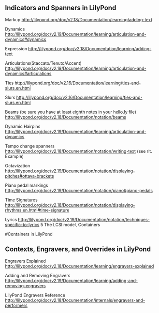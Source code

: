 ## Indicators and Spanners in LilyPond

Markup http://lilypond.org/doc/v2.18/Documentation/learning/adding-text

Dynamics http://lilypond.org/doc/v2.19/Documentation/learning/articulation-and-dynamics#dynamics

Expression http://lilypond.org/doc/v2.18/Documentation/learning/adding-text

Articulations(Staccato/Tenuto/Accent) http://lilypond.org/doc/v2.19/Documentation/learning/articulation-and-dynamics#articulations

Ties http://lilypond.org/doc/v2.16/Documentation/learning/ties-and-slurs.en.html

Slurs http://lilypond.org/doc/v2.16/Documentation/learning/ties-and-slurs.en.html

Beams (be sure you have at least eighth notes in your hello.ly file) http://lilypond.org/doc/v2.18/Documentation/notation/beams

Dynamic Hairpins http://lilypond.org/doc/v2.19/Documentation/learning/articulation-and-dynamics

Tempo change spanners http://lilypond.org/doc/v2.18/Documentation/notation/writing-text (see rit. Example)

Octavization http://lilypond.org/doc/v2.19/Documentation/notation/displaying-pitches#ottava-brackets

Piano pedal markings http://lilypond.org/doc/v2.19/Documentation/notation/piano#piano-pedals 

Time Signatures http://lilypond.org/doc/v2.18/Documentation/notation/displaying-rhythms.en.html#time-signature

Lyrics http://lilypond.org/doc/v2.19/Documentation/notation/techniques-specific-to-lyrics
5 The LCSI model, Containers

#Containers in LilyPond


## Contexts, Engravers, and Overrides in LilyPond

Engravers Explained http://lilypond.org/doc/v2.18/Documentation/learning/engravers-explained

Adding and Removing Engravers http://lilypond.org/doc/v2.19/Documentation/learning/adding-and-removing-engravers

LilyPond Engravers Reference http://lilypond.org/doc/v2.18/Documentation/internals/engravers-and-performers


